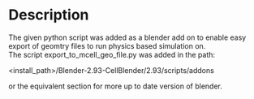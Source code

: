# Description
The given python script was added as a blender add on to enable easy export of geomtry files to run physics based simulation on. <br/>
The script export_to_mcell_geo_file.py was added in the path: <br/>

<install_path>/Blender-2.93-CellBlender/2.93/scripts/addons <br/> 

or the equivalent section for more up to date version of blender.
